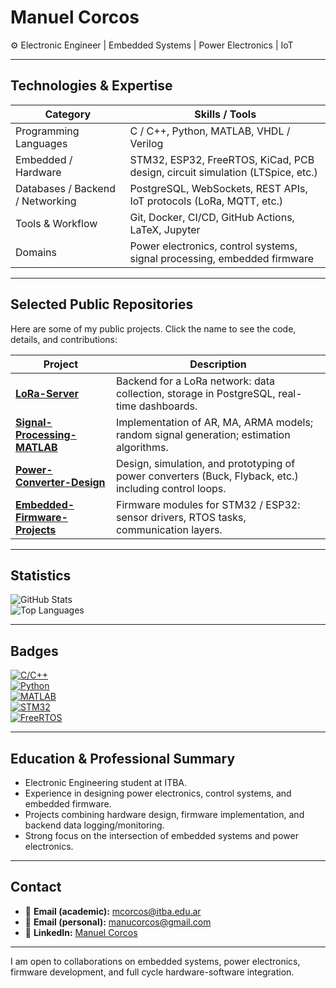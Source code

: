 # Manuel Corcos

⚙️ Electronic Engineer | Embedded Systems | Power Electronics | IoT

---

## Technologies & Expertise

| Category                        | Skills / Tools                                                                           |
|----------------------------------|------------------------------------------------------------------------------------------|
| Programming Languages           | C / C++, Python, MATLAB, VHDL / Verilog                                                 |
| Embedded / Hardware             | STM32, ESP32, FreeRTOS, KiCad, PCB design, circuit simulation (LTSpice, etc.)          |
| Databases / Backend / Networking| PostgreSQL, WebSockets, REST APIs, IoT protocols (LoRa, MQTT, etc.)                    |
| Tools & Workflow                | Git, Docker, CI/CD, GitHub Actions, LaTeX, Jupyter                                     |
| Domains                         | Power electronics, control systems, signal processing, embedded firmware                |

---

## Selected Public Repositories

Here are some of my public projects. Click the name to see the code, details, and contributions:

| Project | Description |
|---|-------------|
| **[LoRa-Server](https://github.com/mcorcos/LoRa-Server)** | Backend for a LoRa network: data collection, storage in PostgreSQL, real-time dashboards. |
| **[Signal-Processing-MATLAB](https://github.com/mcorcos/Signal-Processing-MATLAB)** | Implementation of AR, MA, ARMA models; random signal generation; estimation algorithms. |
| **[Power-Converter-Design](https://github.com/mcorcos/Power-Converter-Design)** | Design, simulation, and prototyping of power converters (Buck, Flyback, etc.) including control loops. |
| **[Embedded-Firmware-Projects](https://github.com/mcorcos/Embedded-Firmware-Projects)** | Firmware modules for STM32 / ESP32: sensor drivers, RTOS tasks, communication layers. |

---

## Statistics

![GitHub Stats](https://github-readme-stats.vercel.app/api?username=mcorcos&show_icons=true&theme=radical)  
![Top Languages](https://github-readme-stats.vercel.app/api/top-langs/?username=mcorcos&layout=compact&theme=radical)

---

## Badges

[![C/C++](https://img.shields.io/badge/language-C%2B%2B/C%2B-blue)](https://github.com/search?q=user:mcorcos+C%2B%2B)  
[![Python](https://img.shields.io/badge/language-Python-green)](https://github.com/search?q=user:mcorcos+Python)  
[![MATLAB](https://img.shields.io/badge/software-MATLAB-orange)](#)  
[![STM32](https://img.shields.io/badge/microcontroller-STM32-teal)](#)  
[![FreeRTOS](https://img.shields.io/badge/RTOS-FreeRTOS-purple)](#)

---

## Education & Professional Summary

- Electronic Engineering student at ITBA.  
- Experience in designing power electronics, control systems, and embedded firmware.  
- Projects combining hardware design, firmware implementation, and backend data logging/monitoring.  
- Strong focus on the intersection of embedded systems and power electronics.

---

## Contact

- 📧 **Email (academic):** mcorcos@itba.edu.ar  
- 📧 **Email (personal):** manucorcos@gmail.com  
- 💼 **LinkedIn:** [Manuel Corcos](https://www.linkedin.com/in/manuelcorcos/)  

---

I am open to collaborations on embedded systems, power electronics, firmware development, and full cycle hardware-software integration.  
